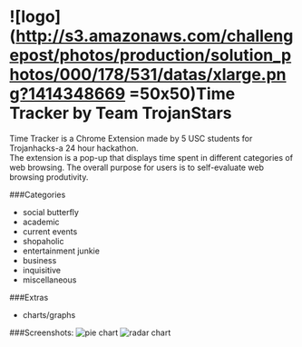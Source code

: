 ![logo](http://s3.amazonaws.com/challengepost/photos/production/solution_photos/000/178/531/datas/xlarge.png?1414348669 =50x50)Time Tracker by Team TrojanStars
===========

Time Tracker is a Chrome Extension made by 5 USC students for Trojanhacks-a 24 hour hackathon.  
The extension is a pop-up that displays time spent in different categories of web browsing.  The overall purpose for users is to self-evaluate web browsing produtivity.

###Categories
+ social butterfly
+ academic
+ current events
+ shopaholic
+ entertainment junkie
+ business
+ inquisitive
+ miscellaneous

###Extras
+ charts/graphs

###Screenshots:
![pie chart](http://s3.amazonaws.com/challengepost/photos/production/solution_photos/000/178/582/datas/xlarge.png?1414349880)
![radar chart](http://s3.amazonaws.com/challengepost/photos/production/solution_photos/000/178/529/datas/xlarge.png?1414348478)
